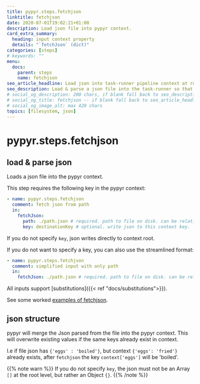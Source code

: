 ```yaml
---
title: pypyr.steps.fetchjson
linktitle: fetchjson
date: 2020-07-01T19:02:21+01:00
description: Load json file into pypyr context.
card_extra_summary:
  heading: input context property
  details: "`fetchJson` (dict)"
categories: [steps]
# keywords: ""
menu:
  docs:
    parent: steps
    name: fetchjson
seo_article_headline: Load json into task-runner pipeline context at run-time.
seo_description: Load & parse a json file into the task-runner so that the pipeline can read, manipulate & change the data.
# social_og_description: 200 chars, if blank fall back to seo_description then description
# social_og_title: fetchjson -- if blank fall back to seo_article_headline > .Title. Max 70 chars
# social_og_image_alt: max 420 chars
topics: [filesystem, json]
---
```

# pypyr.steps.fetchjson
## load & parse json
Loads a json file into the pypyr context.

This step requires the following key in the pypyr context:

```yaml
- name: pypyr.steps.fetchjson
  comment: fetch json from path
  in:
    fetchJson:
      path: ./path.json # required. path to file on disk. can be relative.
      key: destinationKey # optional. write json to this context key.
```

If you do not specify `key`, json writes directly to context root.

If you do not want to specify a key, you can also use the streamlined
format:

```yaml
- name: pypyr.steps.fetchjson
  comment: simplified input with only path
  in:
    fetchJson: ./path.json # required. path to file on disk. can be relative.
```

All inputs support [substitutions]({{< ref "docs/substitutions">}}).


See some worked [examples of fetchjson](https://github.com/pypyr/pypyr-example/blob/main/pipelines/fetchjson.yaml).

## json structure
pypyr will merge the Json parsed from the file into the pypyr context. This
will overwrite existing values if the same keys already exist in context.

I.e if file json has `{'eggs' : 'boiled'}`, but context
`{'eggs': 'fried'}` already exists, after `fetchjson` the key `context['eggs']` 
will be 'boiled'.

{{% note warn %}}
If you do not specify `key`, the json must not be an Array `[]` at the
root level, but rather an Object `{}`.
{{% /note %}}